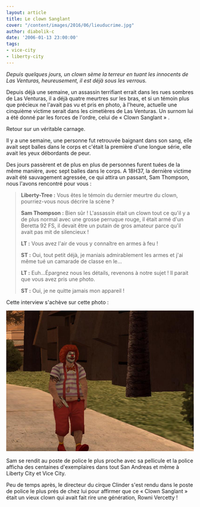 ```yaml
---
layout: article
title: Le clown Sanglant
cover: "/content/images/2016/06/lieuducrime.jpg"
author: diabolik-c
date: '2006-01-13 23:00:00'
tags:
- vice-city
- liberty-city
---
```


_Depuis quelques jours, un clown sème la terreur en tuant les innocents de Las Venturas, heureusement, il est déjà sous les verrous._

Depuis déjà une semaine, un assassin terrifiant errait dans les rues sombres de Las Venturas, il a déjà quatre meurtres sur les bras, et si un témoin plus que précieux ne l'avait pas vu et pris en photo, à l'heure, actuelle une cinquième victime serait dans les cimetières de Las Venturas. Un surnom lui a été donné par les forces de l'ordre, celui de « Clown Sanglant » .

Retour sur un véritable carnage.

Il y a une semaine, une personne fut retrouvée baignant dans son sang, elle avait sept balles dans le corps et c'était la première d'une longue série, elle avait les yeux débordants de peur.

Des jours passèrent et de plus en plus de personnes furent tuées de la même manière, avec sept balles dans le corps. A 18H37, la dernière victime avait été sauvagement agressée, ce qui attira un passant, Sam Thompson, nous l'avons rencontré pour vous :

> **Liberty-Tree :** Vous êtes le témoin du dernier meurtre du clown, pourriez-vous nous décrire la scène ?
> 
> **Sam Thompson :** Bien sûr ! L'assassin était un clown tout ce qu'il y a de plus normal avec une grosse perruque rouge, il était armé d'un Beretta 92 FS, il devait être un putain de gros amateur parce qu'il avait pas mit de silencieux !
> 
> **LT :** Vous avez l'air de vous y connaître en armes à feu !
> 
> **ST :** Oui, tout petit déjà, je maniais admirablement les armes et j'ai même tué un camarade de classe en le...
> 
> **LT :** Euh...Épargnez nous les détails, revenons à notre sujet ! Il parait que vous avez pris une photo.
> 
> **ST :** Oui, je ne quitte jamais mon appareil !

Cette interview s'achève sur cette photo :

![](  /content/images/2005/01/clown.jpg)

Sam se rendit au poste de police le plus proche avec sa pellicule et la police afficha des centaines d'exemplaires dans tout San Andreas et même à Liberty City et Vice City.

Peu de temps après, le directeur du cirque Clinder s'est rendu dans le poste de police le plus prés de chez lui pour affirmer que ce « Clown Sanglant » était un vieux clown qui avait fait rire une génération, Rowni Vercetty !

<!--kg-card-end: markdown-->
